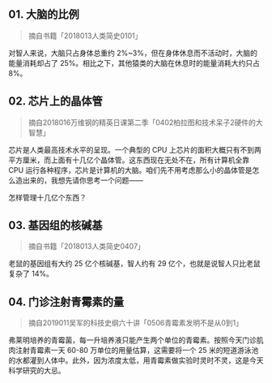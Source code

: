 ## 01. 大脑的比例
> 摘自书籍「2018013人类简史0101」

对智人来说，大脑只占身体总重约 2%~3%，但在身体休息而不活动时，大脑的能量消耗却占了 25%。相比之下，其他猿类的大脑在休息时的能量消耗大约只占 8%。

## 02. 芯片上的晶体管
> 摘自2018016万维钢的精英日课第二季「0402柏拉图和技术呆子2硬件的大智慧」

芯片是人类最高技术水平的呈现。一个典型的 CPU 上芯片的面积大概只有不到两平方厘米，而上面有十几亿个晶体管。这东西现在无处不在，所有计算机全靠 CPU 运行各种程序，芯片是计算机的大脑。咱们先不用考虑那么小的晶体管是怎么造出来的，我想先请你思考一个问题—— 

怎样管理十几亿个东西？

## 03. 基因组的核碱基
> 摘自书籍「2018013人类简史0407」

老鼠的基因组有大约 25 亿个核碱基，智人约有 29 亿个，也就是说智人只比老鼠复杂了 14%。

## 04. 门诊注射青霉素的量
> 摘自2019011吴军的科技史纲六十讲「0506青霉素发明不是从0到1」

弗莱明培养的青霉菌，每一升培养液只能产生两个单位的青霉素。按照今天门诊肌肉注射青霉素一天 60-80 万单位的用量估算，这需要将一个 25 米的短道游泳池的水都灌到人体中。此外，因为浓度太低，用青霉素做实验时灵时不灵，这是今天科学研究的大忌。